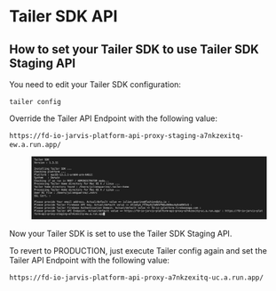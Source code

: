 # Tailer SDK API

## How to set your Tailer SDK to use Tailer SDK Staging API



You need to edit your Tailer SDK configuration:

```
tailer config
```

Override the Tailer API Endpoint with the following value:

```
https://fd-io-jarvis-platform-api-proxy-staging-a7nkzexitq-ew.a.run.app/
```

<figure><img src="../../.gitbook/assets/image (2).png" alt=""><figcaption></figcaption></figure>

Now your Tailer SDK is set to use the Tailer SDK Staging API.



To revert to PRODUCTION, just execute Tailer config again and set the Tailer API Endpoint with the following value:

```
https://fd-io-jarvis-platform-api-proxy-a7nkzexitq-uc.a.run.app/
```
